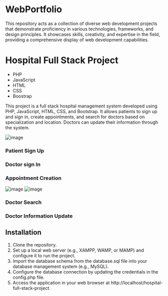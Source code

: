 # WebPortfolio
This repository acts as a collection of diverse web development projects that demonstrate proficiency in various technologies, frameworks, and design principles. It showcases skills, creativity, and expertise in the field, providing a comprehensive display of web development capabilities.

# Hospital Full Stack Project

* PHP 
* JavaScript
* HTML
* CSS
* Boostrap

This project is a full stack hospital management system developed using PHP, JavaScript, HTML, CSS, and Bootstrap. It allows patients to sign up and sign in, create appointments, and search for doctors based on specialization and location. Doctors can update their information through the system.

![image](https://github.com/yashalnawaid/WebPortfolio/assets/103623117/bf73a368-b8b4-4c8b-ac64-cbdbb77d425f)

### Patient Sign Up



### Doctor sign In




### Appointment Creation
![image](https://github.com/yashalnawaid/WebPortfolio/assets/103623117/c0d68147-1c0e-4bf0-b5f3-2090abc81d3c)
![image](https://github.com/yashalnawaid/WebPortfolio/assets/103623117/c0d68147-1c0e-4bf0-b5f3-2090abc81d3c)

### Doctor Search





### Doctor Information Update





## Installation

1. Clone the repository.
2. Set up a local web server (e.g., XAMPP, WAMP, or MAMP) and configure it to run the project.
3. Import the database schema from the database.sql file into your database management system (e.g., MySQL).
4. Configure the database connection by updating the credentials in the config.php file.
5. Access the application in your web browser at http://localhost/hospital-full-stack-project.

   
